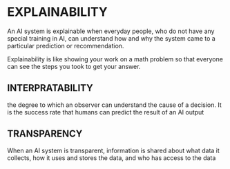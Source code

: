# EXPLAINABILITY

An AI system is explainable when everyday people, who do not have any special training in AI, can understand how and why the system came to a particular prediction or recommendation.

Explainability is like showing your work on a math problem so that everyone can see the steps you took to get your answer.

## INTERPRATABILITY

the degree to which an observer can understand the cause of a decision. It is the success rate that humans can predict the result of an AI output

## TRANSPARENCY

When an AI system is transparent, information is shared about what data it collects, how it uses and stores the data, and who has access to the data
